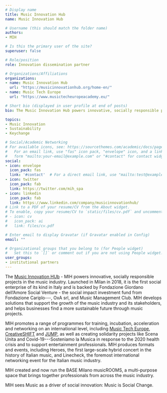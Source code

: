 ```yaml
---
# Display name
title: Music Innovation Hub
name: Music Innovation Hub

# Username (this should match the folder name)
authors:
- MIH

# Is this the primary user of the site?
superuser: false

# Role/position
role: Innovation dissemination partner

# Organizations/Affiliations
organizations:
- name: Music Innovation Hub
  url: "https://musicinnovationhub.org/home-en/"
- name: Music Tech Europe
  url: "https://www.musictecheuropeacademy.eu/"

# Short bio (displayed in user profile at end of posts)
bio: The Music Innovation Hub powers innovative, socially responsible projects in the music industry, to make music a driver of social innovation.

topics:
- Music Innovation
- Sustainability
- Keychange

# Social/Academic Networking
# For available icons, see: https://sourcethemes.com/academic/docs/page-builder/#icons
#   For an email link, use "fas" icon pack, "envelope" icon, and a link in the
#   form "mailto:your-email@example.com" or "#contact" for contact widget.
social:
- icon: envelope
  icon_pack: fas
  link: '#contact'  # For a direct email link, use "mailto:test@example.org".
- icon: twitter
  icon_pack: fab
  link: https://twitter.com/mih_spa
- icon: linkedin
  icon_pack: fab
  link: https://www.linkedin.com/company/musicinnovationhub/
# Link to a PDF of your resume/CV from the About widget.
# To enable, copy your resume/CV to `static/files/cv.pdf` and uncomment the lines below.
# - icon: cv
#   icon_pack: ai
#   link: files/cv.pdf

# Enter email to display Gravatar (if Gravatar enabled in Config)
email: ""

# Organizational groups that you belong to (for People widget)
#   Set this to `[]` or comment out if you are not using People widget.
user_groups:
- institutional partners
---
```


The [Music Innovation HUb](https://musicinnovationhub.org/home-en/) - MIH powers innovative, socially responsible projects in the music industry. Launched in Milan in 2018, it is the first social enterprise of its kind in Italy and is backed by Fondazione Giordano dell’Amore Social Venture - the social impact investment fund from Fondazione Cariplo---, OxA srl, and Music Management Club. MIH develops solutions that support the growth of the music industry and its stakeholders, and helps businesses find a more sustainable future through music projects.

MIH promotes a range of programmes for training, incubation, acceleration and networking on an international level, including [Music Tech Europe](https://www.musictecheuropeacademy.eu/), [CreativeSHIFT](https://creativeshift.eu/) and [JUMP](https://www.jumpmusic.eu/), as well as creating solidarity projects like Scena Unita and Covid-19---Sosteniamo la Musica in response to the 2020 health crisis and to support entertainment professionals. MIH produces formats and events, including Heroes, the first large-scale hybrid concert in the history of Italian music, and Linecheck, the foremost international networking event for the Italian music industry.

MIH created and now run the BASE Milano musicROOMS, a multi-purpose space that brings together professionals from across the music industry.

MIH sees Music as a driver of social innovation: Music is Social Change.
